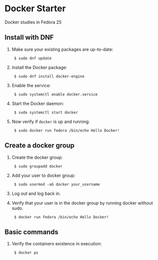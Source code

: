 # Docker Starter
Docker studies in Fedora 25



## Install with DNF
1. Make sure your existing packages are up-to-date:

        $ sudo dnf update

2. Install the Docker package:

        $ sudo dnf install docker-engine

3. Enable the service:

        $ sudo systemctl enable docker.service

4. Start the Docker daemon:

        $ sudo systemctl start docker

5. Now verify if ```docker``` is up and running:

        $ sudo docker run fedora /bin/echo Hello Docker!



## Create a docker group

1. Create the docker group:

        $ sudo groupadd docker

2. Add your user to docker group:

        $ sudo usermod -aG docker your_username

3. Log out and log back in.

4. Verify that your user is in the docker group by running docker without sudo.

        $ docker run fedora /bin/echo Hello Docker!



## Basic commands
1. Verify the containers existence in execution:

        $ docker ps

